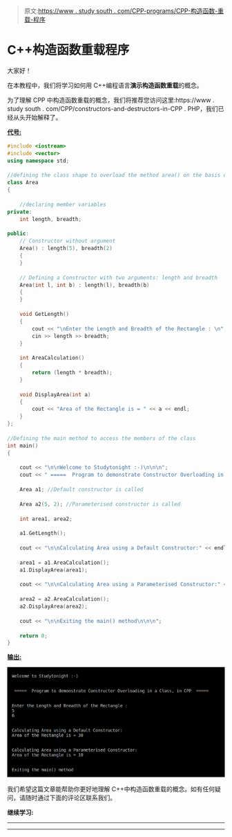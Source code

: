 > 原文:[https://www . study south . com/CPP-programs/CPP-构造函数-重载-程序](https://www.studytonight.com/cpp-programs/cpp-constructor-overloading-program)

# C++构造函数重载程序

大家好！

在本教程中，我们将学习如何用 C++编程语言**演示构造函数重载**的概念。

为了理解 CPP 中构造函数重载的概念，我们将推荐您访问这里:https://www . study south . com/CPP/constructors-and-destructors-in-CPP . PHP，我们已经从头开始解释了。

<u>**代号:**</u>

```cpp
#include <iostream>
#include <vector>
using namespace std;

//defining the class shape to overload the method area() on the basis of number of parameters.
class Area
{

    //declaring member variables
private:
    int length, breadth;

public:
    // Constructor without argument
    Area() : length(5), breadth(2)
    {
    }

    // Defining a Constructor with two arguments: length and breadth
    Area(int l, int b) : length(l), breadth(b)
    {
    }

    void GetLength()
    {
        cout << "\nEnter the Length and Breadth of the Rectangle : \n";
        cin >> length >> breadth;
    }

    int AreaCalculation()
    {
        return (length * breadth);
    }

    void DisplayArea(int a)
    {
        cout << "Area of the Rectangle is = " << a << endl;
    }
};

//Defining the main method to access the members of the class
int main()
{

    cout << "\n\nWelcome to Studytonight :-)\n\n\n";
    cout << " =====  Program to demonstrate Constructor Overloading in a Class, in CPP  ===== \n\n";

    Area a1; //Default constructor is called

    Area a2(5, 2); //Parameterised constructor is called

    int area1, area2;

    a1.GetLength();

    cout << "\n\nCalculating Area using a Default Constructor:" << endl;

    area1 = a1.AreaCalculation();
    a1.DisplayArea(area1);

    cout << "\n\nCalculating Area using a Parameterised Constructor:" << endl;

    area2 = a2.AreaCalculation();
    a2.DisplayArea(area2);

    cout << "\n\nExiting the main() method\n\n\n";

    return 0;
} 
```

<u>**输出:**</u>

![C++ constructor overloading](img/4b0159fdbc771637b7e58ecc4af8e3eb.png)

我们希望这篇文章能帮助你更好地理解 C++中构造函数重载的概念。如有任何疑问，请随时通过下面的评论区联系我们。

**继续学习:**

* * *

* * *